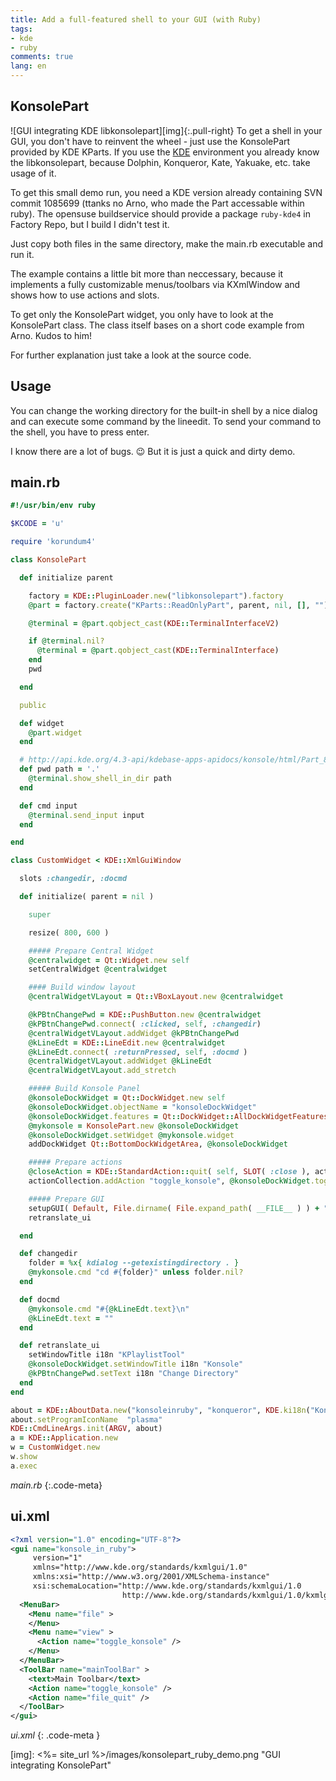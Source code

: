 ```yaml
---
title: Add a full-featured shell to your GUI (with Ruby)
tags:
- kde
- ruby
comments: true
lang: en
---
```


## KonsolePart

![GUI integrating KDE libkonsolepart][img]{:.pull-right}
To get a shell in your GUI, you don't have to reinvent the wheel - just use
the KonsolePart provided by KDE KParts. If you use the [KDE][kde] environment
you already know the libkonsolepart, because Dolphin, Konqueror, Kate, Yakuake,
etc. take usage of it.

To get this small demo run, you need a KDE version already containing SVN
commit 1085699 (ttanks no Arno, who made the Part accessable within ruby).
The opensuse buildservice should provide a package `ruby-kde4` in Factory Repo,
but I build I didn't test it.

Just copy both files in the same directory, make the main.rb executable and run it.

The example contains a little bit more than neccessary, because it implements
a fully customizable menus/toolbars via KXmlWindow and shows how to use
actions and slots.

To get only the KonsolePart widget, you only have to look at the KonsolePart
class. The class itself bases on a short code example from Arno. Kudos to him!

For further explanation just take a look
at the source code.

## Usage

You can change the working directory for the built-in shell
by a nice dialog and can execute some command by the lineedit. To send your command
to the shell, you have to press enter.

I know there are a lot of bugs. :wink: But it is just a quick and dirty demo.

## main.rb

~~~ruby
#!/usr/bin/env ruby

$KCODE = 'u'

require 'korundum4'

class KonsolePart

  def initialize parent

    factory = KDE::PluginLoader.new("libkonsolepart").factory
    @part = factory.create("KParts::ReadOnlyPart", parent, nil, [], "")

    @terminal = @part.qobject_cast(KDE::TerminalInterfaceV2)

    if @terminal.nil?
      @terminal = @part.qobject_cast(KDE::TerminalInterface)
    end
    pwd

  end

  public

  def widget
    @part.widget
  end

  # http://api.kde.org/4.3-api/kdebase-apps-apidocs/konsole/html/Part_8h_source.html
  def pwd path = '.'
    @terminal.show_shell_in_dir path
  end

  def cmd input
    @terminal.send_input input
  end

end

class CustomWidget < KDE::XmlGuiWindow

  slots :changedir, :docmd

  def initialize( parent = nil )

    super

    resize( 800, 600 )

    ##### Prepare Central Widget
    @centralwidget = Qt::Widget.new self
    setCentralWidget @centralwidget

    #### Build window layout
    @centralWidgetVLayout = Qt::VBoxLayout.new @centralwidget

    @kPBtnChangePwd = KDE::PushButton.new @centralwidget
    @kPBtnChangePwd.connect( :clicked, self, :changedir)
    @centralWidgetVLayout.addWidget @kPBtnChangePwd
    @kLineEdt = KDE::LineEdit.new @centralwidget
    @kLineEdt.connect( :returnPressed, self, :docmd )
    @centralWidgetVLayout.addWidget @kLineEdt
    @centralWidgetVLayout.add_stretch

    ##### Build Konsole Panel
    @konsoleDockWidget = Qt::DockWidget.new self
    @konsoleDockWidget.objectName = "konsoleDockWidget"
    @konsoleDockWidget.features = Qt::DockWidget::AllDockWidgetFeatures
    @mykonsole = KonsolePart.new @konsoleDockWidget
    @konsoleDockWidget.setWidget @mykonsole.widget
    addDockWidget Qt::BottomDockWidgetArea, @konsoleDockWidget

    ##### Prepare actions
    @closeAction = KDE::StandardAction::quit( self, SLOT( :close ), actionCollection )
    actionCollection.addAction "toggle_konsole", @konsoleDockWidget.toggleViewAction

    ##### Prepare GUI
    setupGUI( Default, File.dirname( File.expand_path( __FILE__ ) ) + "/ui.rc" )
    retranslate_ui

  end

  def changedir
    folder = %x{ kdialog --getexistingdirectory . }
    @mykonsole.cmd "cd #{folder}" unless folder.nil?
  end

  def docmd
    @mykonsole.cmd "#{@kLineEdt.text}\n"
    @kLineEdt.text = ""
  end

  def retranslate_ui
    setWindowTitle i18n "KPlaylistTool"
    @konsoleDockWidget.setWindowTitle i18n "Konsole"
    @kPBtnChangePwd.setText i18n "Change Directory"
  end
end

about = KDE::AboutData.new("konsoleinruby", "konqueror", KDE.ki18n("Konsole in Ruby"), "0.1", KDE::ki18n("A short description"), KDE::AboutData::License_GPL_V3, KDE::ki18n("© 2010 Robert Riemann"), KDE::ki18n("See kde-apps.org for Updates"), "http://homepage.de", "bugs@homepage.de" )
about.setProgramIconName  "plasma"
KDE::CmdLineArgs.init(ARGV, about)
a = KDE::Application.new
w = CustomWidget.new
w.show
a.exec
~~~
*main.rb*
{:.code-meta}

## ui.xml

~~~xml
<?xml version="1.0" encoding="UTF-8"?>
<gui name="konsole_in_ruby">
     version="1"
     xmlns="http://www.kde.org/standards/kxmlgui/1.0"
     xmlns:xsi="http://www.w3.org/2001/XMLSchema-instance"
     xsi:schemaLocation="http://www.kde.org/standards/kxmlgui/1.0
                         http://www.kde.org/standards/kxmlgui/1.0/kxmlgui.xsd" >
  <MenuBar>
    <Menu name="file" >
    </Menu>
    <Menu name="view" >
      <Action name="toggle_konsole" />
    </Menu>
  </MenuBar>
  <ToolBar name="mainToolBar" >
    <text>Main Toolbar</text>
    <Action name="toggle_konsole" />
    <Action name="file_quit" />
  </ToolBar>
</gui>
~~~
*ui.xml*
{: .code-meta }


[kde]: http://kde.org/
[img]: <%= site_url %>/images/konsolepart_ruby_demo.png "GUI integrating KonsolePart"